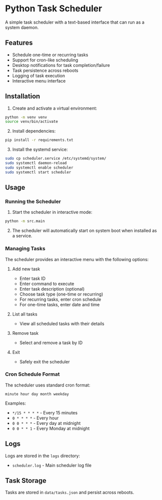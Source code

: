 # Python Task Scheduler

A simple task scheduler with a text-based interface that can run as a system daemon.

## Features

- Schedule one-time or recurring tasks
- Support for cron-like scheduling
- Desktop notifications for task completion/failure
- Task persistence across reboots
- Logging of task execution
- Interactive menu interface

## Installation

1. Create and activate a virtual environment:
```bash
python -m venv venv
source venv/bin/activate
```

2. Install dependencies:
```bash
pip install -r requirements.txt
```

3. Install the systemd service:
```bash
sudo cp scheduler.service /etc/systemd/system/
sudo systemctl daemon-reload
sudo systemctl enable scheduler
sudo systemctl start scheduler
```

## Usage

### Running the Scheduler

1. Start the scheduler in interactive mode:
```bash
python -m src.main
```

2. The scheduler will automatically start on system boot when installed as a service.

### Managing Tasks

The scheduler provides an interactive menu with the following options:

1. Add new task
   - Enter task ID
   - Enter command to execute
   - Enter task description (optional)
   - Choose task type (one-time or recurring)
   - For recurring tasks, enter cron schedule
   - For one-time tasks, enter date and time

2. List all tasks
   - View all scheduled tasks with their details

3. Remove task
   - Select and remove a task by ID

4. Exit
   - Safely exit the scheduler

### Cron Schedule Format

The scheduler uses standard cron format:
```
minute hour day month weekday
```

Examples:
- `*/15 * * * *` - Every 15 minutes
- `0 * * * *` - Every hour
- `0 0 * * *` - Every day at midnight
- `0 0 * * 1` - Every Monday at midnight

## Logs

Logs are stored in the `logs` directory:
- `scheduler.log` - Main scheduler log file

## Task Storage

Tasks are stored in `data/tasks.json` and persist across reboots. 